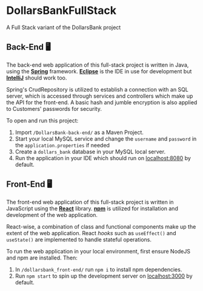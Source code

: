 # DollarsBankFullStack

A Full Stack variant of the DollarsBank project

## Back-End 🖥

The back-end web application of this full-stack project is written in Java, using the [**Spring**](https://spring.io/) framework. [**Eclipse**](https://www.eclipse.org/ide/) is the IDE in use for development but [**IntelliJ**](https://www.jetbrains.com/idea/) should work too.

Spring's CrudRepository is utilized to establish a connection with an SQL server, which is accessed through services and controllers which make up the API for the front-end. A basic hash and jumble encryption is also applied to Customers' passwords for security.

To open and run this project:

1. Import `/DollarsBank-back-end/` as a Maven Project.
2. Start your local MySQL service and change the `username` and `password` in the `application.properties` if needed
3. Create a `dollars_bank` database in your MySQL local server.
4. Run the application in your IDE which should run on [localhost:8080](localhost:8080) by default.

## Front-End 🖥

The front-end web application of this full-stack project is written in JavaScript using the [**React**](https://reactjs.org/) library. [**npm**](https://docs.npmjs.com/about-npm/) is utilized for installation and development of the web application.

React-wise, a combination of class and functional components make up the extent of the web application. React *hooks* such as `useEffect()` and `useState()` are implemented to handle stateful operations.

To run the web application in your local environment, first ensure NodeJS and npm are installed. Then:

1. In `/dollarsbank_front-end/` run `npm i` to install npm dependencies.
2. Run `npm start` to spin up the development server on [localhost:3000](localhost:3000) by default.
